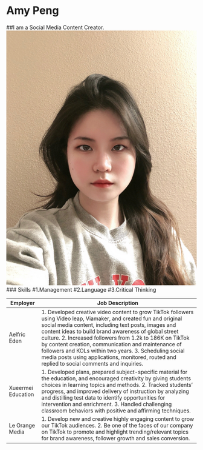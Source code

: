# Amy Peng
</h1>
##I am a Social Media Content Creator.
</h2>
<img alt="My Profile Picture" src="https://raw.githubusercontent.com/AmyP37/J124/main/Image/IMG_4637.JPG" />
###  Skills
  #1.Management 
  #2.Language 
  #3.Critical Thinking
</h3>

| Employer            | Job Description |
| -------------       | ------------- |
| Aelfric Eden        | 1. Developed creative video content to grow TikTok followers using Video leap, Viamaker, and created fun and original social media content, including text posts, images and content ideas to build brand awareness of global street culture. 2. Increased followers from 1.2k to 186K on TikTok by content creation, communication and maintenance of followers and KOLs within two years. 3. Scheduling social media posts using applications, monitored, routed and replied to social comments and inquiries.|
| Xueermei Education  | 1. Developed plans, prepared subject-specific material for the education, and encouraged creativity by giving students choices in learning topics and methods. 2. Tracked students’ progress, and improved delivery of instruction by analyzing and distilling test data to identify opportunities for intervention and enrichment. 3. Handled challenging classroom behaviors with positive and affirming techniques.  |
| Le Orange Media  | 1. Develop new and creative highly engaging content to grow our TikTok audiences. 2. Be one of the faces of our company on TikTok to promote and highlight trending/relevant topics for brand awareness, follower growth and sales conversion.  |
